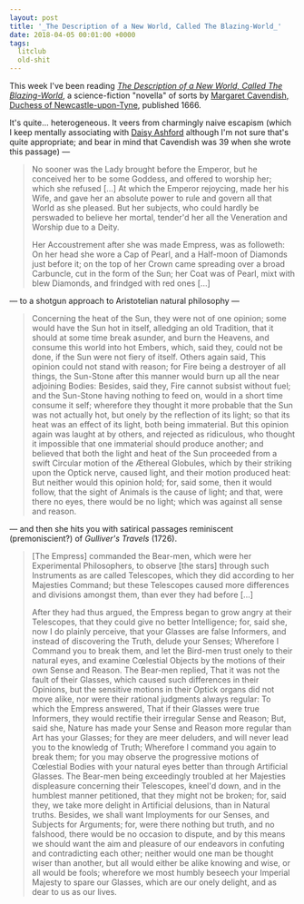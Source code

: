 ```yaml
---
layout: post
title: '_The Description of a New World, Called The Blazing-World_'
date: 2018-04-05 00:01:00 +0000
tags:
  litclub
  old-shit
---
```


This week I've been reading [_The Description of a New World, Called The Blazing-World_](http://www.gutenberg.org/ebooks/51783),
a science-fiction "novella" of sorts by [Margaret Cavendish, Duchess of Newcastle-upon-Tyne](https://en.wikipedia.org/wiki/Margaret_Cavendish,_Duchess_of_Newcastle-upon-Tyne),
published 1666.

It's quite... heterogeneous. It veers from charmingly naive escapism (which I keep
mentally associating with [Daisy Ashford](https://en.wikipedia.org/wiki/The_Young_Visiters)
although I'm not sure that's quite appropriate; and bear in mind that Cavendish was 39 when
she wrote this passage) —

> No sooner was the Lady brought before the Emperor, but he conceived her to be some
> Goddess, and offered to worship her; which she refused [...]
> At which the Emperor rejoycing, made her his Wife, and gave her an absolute power
> to rule and govern all that World as she pleased. But her subjects, who could
> hardly be perswaded to believe her mortal, tender'd her all the Veneration and
> Worship due to a Deity.
>
> Her Accoustrement after she was made Empress, was as followeth: On her head she
> wore a Cap of Pearl, and a Half-moon of Diamonds just before it; on the top of her
> Crown came spreading over a broad Carbuncle, cut in the form of the Sun; her Coat
> was of Pearl, mixt with blew Diamonds, and frindged with red ones [...]

— to a shotgun approach to Aristotelian natural philosophy —

> Concerning the heat of the Sun, they were not of one opinion; some would have the
> Sun hot in itself, alledging an old Tradition, that it should at some time break
> asunder, and burn the Heavens, and consume this world into hot Embers, which,
> said they, could not be done, if the Sun were not fiery of itself. Others again
> said, This opinion could not stand with reason; for Fire being a destroyer of
> all things, the Sun-Stone after this manner would burn up all the near adjoining
> Bodies: Besides, said they, Fire cannot subsist without fuel; and the Sun-Stone
> having nothing to feed on, would in a short time consume it self; wherefore they
> thought it more probable that the Sun was not actually hot, but onely by the
> reflection of its light; so that its heat was an effect of its light, both being
> immaterial. But this opinion again was laught at by others, and rejected as
> ridiculous, who thought it impossible that one immaterial should produce another;
> and believed that both the light and heat of the Sun proceeded from a swift
> Circular motion of the Æthereal Globules, which by their striking upon the
> Optick nerve, caused light, and their motion produced heat: But neither would
> this opinion hold; for, said some, then it would follow, that the sight of
> Animals is the cause of light; and that, were there no eyes, there would be
> no light; which was against all sense and reason.

— and then she hits you with satirical passages reminiscent (premoniscient?) of
_Gulliver's Travels_ (1726).

> [The Empress] commanded the Bear-men, which were her Experimental Philosophers,
> to observe [the stars] through such Instruments as are called Telescopes, which
> they did according to her Majesties Command; but these Telescopes caused more
> differences and divisions amongst them, than ever they had before [...]
>
> After they had thus argued, the Empress began to grow angry at their Telescopes,
> that they could give no better Intelligence; for, said she, now I do plainly perceive,
> that your Glasses are false Informers, and instead of discovering the Truth, delude
> your Senses; Wherefore I Command you to break them, and let the Bird-men trust onely
> to their natural eyes, and examine Cœlestial Objects by the motions of their own Sense
> and Reason. The Bear-men replied, That it was not the fault of their Glasses, which
> caused such differences in their Opinions, but the sensitive motions in their Optick
> organs did not move alike, nor were their rational judgments always regular: To which
> the Empress answered, That if their Glasses were true Informers, they would rectifie
> their irregular Sense and Reason; But, said she, Nature has made your Sense and Reason
> more regular than Art has your Glasses; for they are meer deluders, and will never
> lead you to the knowledg of Truth; Wherefore I command you again to break them;
> for you may observe the progressive motions of Cœlestial Bodies with your natural
> eyes better than through Artificial Glasses. The Bear-men being exceedingly troubled
> at her Majesties displeasure concerning their Telescopes, kneel'd down, and in the
> humblest manner petitioned, that they might not be broken; for, said they, we take
> more delight in Artificial delusions, than in Natural truths. Besides, we shall
> want Imployments for our Senses, and Subjects for Arguments; for, were there
> nothing but truth, and no falshood, there would be no occasion to dispute,
> and by this means we should want the aim and pleasure of our endeavors in
> confuting and contradicting each other; neither would one man be thought wiser
> than another, but all would either be alike knowing and wise, or all would be fools;
> wherefore we most humbly beseech your Imperial Majesty to spare our Glasses, which
> are our onely delight, and as dear to us as our lives.
